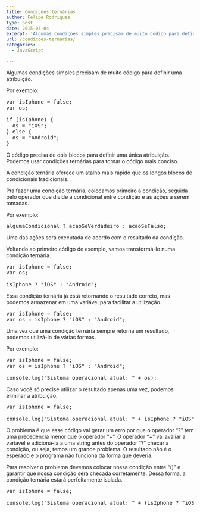 ```yaml
---
title: Condições ternárias
author: Felipe Rodrigues
type: post
date: 2015-03-04
excerpt: 'Algumas condições simples precisam de muito código para definir uma atribuição.  Podemos usar condições ternárias para tornar nosso código mais conciso.'
url: /condicoes-ternarias/
categories:
  - JavaScript

---
```

Algumas condições simples precisam de muito código para definir uma atribuição. 

Por exemplo:

<pre class="lang-javascript">var isIphone = false;
var os;

if (isIphone) {
  os = "iOS";
} else {
  os = "Android";
}
</pre>

O código precisa de dois blocos para definir uma única atribuição. Podemos usar condições ternárias para tornar o código mais conciso.

A condição ternária oferece um atalho mais rápido que os longos blocos de condicionais tradicionais.

Pra fazer uma condição ternária, colocamos primeiro a condição, seguida pelo operador que divide a condicional entre condição e as ações a serem tomadas.

Por exemplo:

<pre class="lang-javascript">algumaCondicional ? acaoSeVerdadeiro : acaoSeFalso;
</pre>

Uma das ações será executada de acordo com o resultado da condição.

Voltando ao primeiro código de exemplo, vamos transformá-lo numa condição ternária.

<pre class="lang-javascript">var isIphone = false;
var os;

isIphone ? "iOS" : "Android";
</pre>

Essa condição ternária já está retornando o resultado correto, mas podemos armazenar em uma variável para facilitar a utilização.

<pre class="lang-javascript">var isIphone = false;
var os = isIphone ? "iOS" : "Android";
</pre>

Uma vez que uma condição ternária sempre retorna um resultado, podemos utilizá-lo de várias formas.

Por exemplo:

<pre class="lang-javascript">var isIphone = false;
var os = isIphone ? "iOS" : "Android";

console.log("Sistema operacional atual: " + os);
</pre>

Caso você só precise utilizar o resultado apenas uma vez, podemos eliminar a atribuição.

<pre class="lang-javascript">var isIphone = false;

console.log("Sistema operacional atual: " + isIphone ? "iOS" : "Android");
</pre>

O problema é que esse código vai gerar um erro por que o operador “?” tem uma precedência menor que o operador &#8220;+&#8221;. O operador &#8220;+&#8221; vai avaliar a variável e adicioná-la a uma string antes do operador “?” checar a condição, ou seja, temos um grande problema. O resultado não é o esperado e o programa não funciona da forma que deveria.

Para resolver o problema devemos colocar nossa condição entre “()” e garantir que nossa condição será checada corretamente. Dessa forma, a condição ternária estará perfeitamente isolada.

<pre class="lang-javascript">var isIphone = false;

console.log("Sistema operacional atual: " + (isIphone ? "iOS" : "Android"));
</pre>